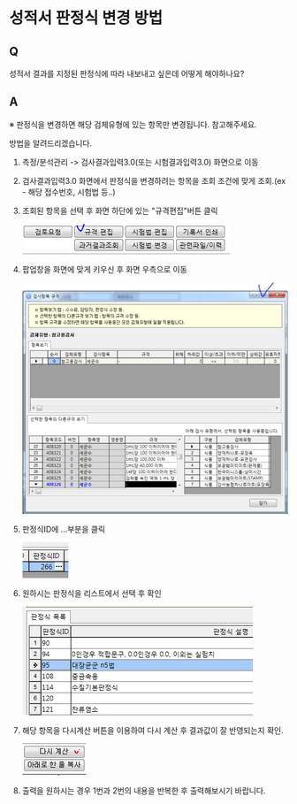 # 성적서 판정식 변경 방법

## Q

성적서 결과를 지정된 판정식에 따라 내보내고 싶은데 어떻게 해야하나요?

## A

※ 판정식을 변경하면 해당 검체유형에 있는 항목만 변경됩니다. 참고해주세요.

방법을 알려드리겠습니다.

1. 측정/분석관리 -&gt; 검사결과입력3.0\(또는 시험결과입력3.0\) 화면으로 이동  
2. 검사결과입력3.0 화면에서 판정식을 변경하려는 항목을 조회 조건에 맞게 조회.\(ex - 해당 접수번호, 시험법 등..\)  
3. 조회된 항목을 선택 후 화면 하단에 있는 "규격편집"버튼 클릭  

   ![](../.gitbook/assets/01-_.png)

4. 팝업창을 화면에 맞게 키우신 후 화면 우측으로 이동  

   ![](../.gitbook/assets/02-_-_.png)

5. 판정식ID에 ...부분을 클릭  

   ![](../.gitbook/assets/03-id.png)

6. 원하시는 판정식을 리스트에서 선택 후 확인  

   ![](../.gitbook/assets/04%20%283%29.png)

7. 해당 항목을 다시계산 버튼을 이용하여 다시 계산 후 결과값이 잘 반영되는지 확인.  

   ![](../.gitbook/assets/05%20%289%29.png)

8. 출력을 원하시는 경우 1번과 2번의 내용을 반복한 후 출력해보시기 바랍니다.  

